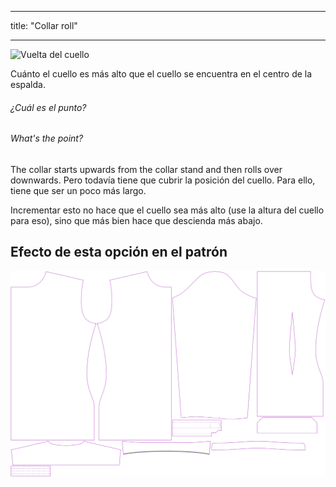 - - -
title: "Collar roll"
- - -

![Vuelta del cuello](collarroll.svg)

Cuánto el cuello es más alto que el cuello se encuentra en el centro de la espalda.

<Note>

###### ¿Cuál es el punto?

###### What's the point?

The collar starts upwards from the collar stand and then rolls over downwards. Pero todavía tiene que cubrir la posición del cuello. Para ello, tiene que ser un poco más largo.

Incrementar esto no hace que el cuello sea más alto (use la altura del cuello para eso), sino que más bien hace que descienda más abajo.

</Note>

## Efecto de esta opción en el patrón

![Esta imagen muestra el efecto de esta opción superponiendo varias variantes que tienen un valor diferente para esta opción](simon_collarroll_sample.svg "Effect of this option on the pattern")
